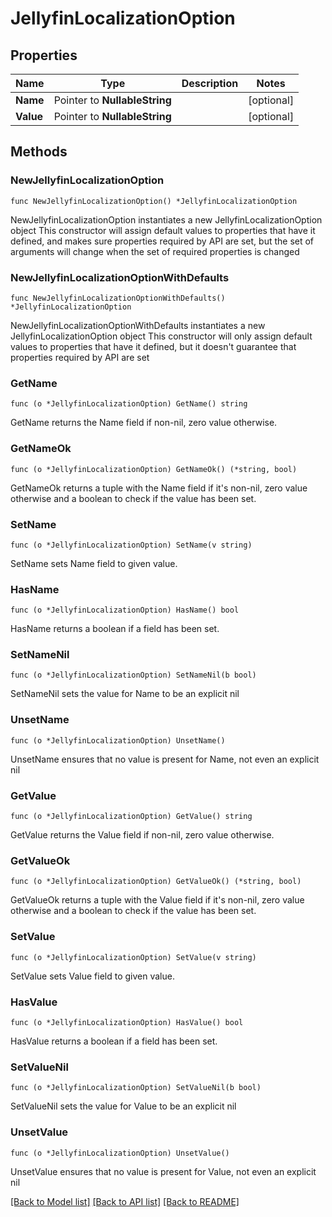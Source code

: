 # JellyfinLocalizationOption

## Properties

Name | Type | Description | Notes
------------ | ------------- | ------------- | -------------
**Name** | Pointer to **NullableString** |  | [optional] 
**Value** | Pointer to **NullableString** |  | [optional] 

## Methods

### NewJellyfinLocalizationOption

`func NewJellyfinLocalizationOption() *JellyfinLocalizationOption`

NewJellyfinLocalizationOption instantiates a new JellyfinLocalizationOption object
This constructor will assign default values to properties that have it defined,
and makes sure properties required by API are set, but the set of arguments
will change when the set of required properties is changed

### NewJellyfinLocalizationOptionWithDefaults

`func NewJellyfinLocalizationOptionWithDefaults() *JellyfinLocalizationOption`

NewJellyfinLocalizationOptionWithDefaults instantiates a new JellyfinLocalizationOption object
This constructor will only assign default values to properties that have it defined,
but it doesn't guarantee that properties required by API are set

### GetName

`func (o *JellyfinLocalizationOption) GetName() string`

GetName returns the Name field if non-nil, zero value otherwise.

### GetNameOk

`func (o *JellyfinLocalizationOption) GetNameOk() (*string, bool)`

GetNameOk returns a tuple with the Name field if it's non-nil, zero value otherwise
and a boolean to check if the value has been set.

### SetName

`func (o *JellyfinLocalizationOption) SetName(v string)`

SetName sets Name field to given value.

### HasName

`func (o *JellyfinLocalizationOption) HasName() bool`

HasName returns a boolean if a field has been set.

### SetNameNil

`func (o *JellyfinLocalizationOption) SetNameNil(b bool)`

 SetNameNil sets the value for Name to be an explicit nil

### UnsetName
`func (o *JellyfinLocalizationOption) UnsetName()`

UnsetName ensures that no value is present for Name, not even an explicit nil
### GetValue

`func (o *JellyfinLocalizationOption) GetValue() string`

GetValue returns the Value field if non-nil, zero value otherwise.

### GetValueOk

`func (o *JellyfinLocalizationOption) GetValueOk() (*string, bool)`

GetValueOk returns a tuple with the Value field if it's non-nil, zero value otherwise
and a boolean to check if the value has been set.

### SetValue

`func (o *JellyfinLocalizationOption) SetValue(v string)`

SetValue sets Value field to given value.

### HasValue

`func (o *JellyfinLocalizationOption) HasValue() bool`

HasValue returns a boolean if a field has been set.

### SetValueNil

`func (o *JellyfinLocalizationOption) SetValueNil(b bool)`

 SetValueNil sets the value for Value to be an explicit nil

### UnsetValue
`func (o *JellyfinLocalizationOption) UnsetValue()`

UnsetValue ensures that no value is present for Value, not even an explicit nil

[[Back to Model list]](../README.md#documentation-for-models) [[Back to API list]](../README.md#documentation-for-api-endpoints) [[Back to README]](../README.md)


